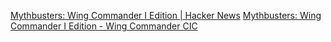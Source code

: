 
[Mythbusters: Wing Commander I Edition | Hacker News](https://news.ycombinator.com/item?id=37564217)
[Mythbusters: Wing Commander I Edition - Wing Commander CIC](https://www.wcnews.com/news/update/16279)
